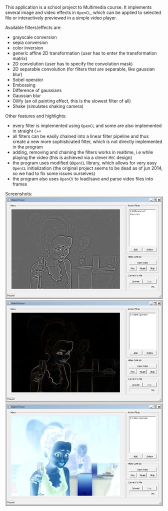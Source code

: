 This application is a school project to Multimedia course. It implements several
image and video effects in `OpenCL`, which can be applied to selected file or
interactively previewed in a simple video player.

Available filters/effects are:
- grayscale conversion
- sepia conversion
- color inversion
- generic affine 2D transformation (user has to enter the transformation matrix) 
- 2D convolution (user has to specify the convolution mask)
- 2D separable convolution (for filters that are separable, like gaussian blur)
- Sobel operator
- Embossing 
- Difference of gaussians
- Gaussian blur
- Oilify (an oil painting effect, this is the slowest filter of all)
- Shake (simulates shaking camera)

Other features and highlights:
- every filter is implemented using `OpenCL` and some are also implemented in straight `C++`
- all filters can be easily chained into a linear filter pipeline and thus create
  a new more sophisticated filter, which is not directly implemented in the program
- adding, removing and chaining the filters works in realtime, i.e while playing the video
  (this is achieved via a clever `MVC` design)
- the program uses modified `QOpenCL` library, which allows for very easy `OpenCL` initialization 
  (the original project seems to be dead as of jun 2014, so we had to fix some issues ourselves)
- the program also uses `OpenCV` to load/save and parse video files into frames  

Screenshots:
![Difference of Gaussians](doc/DoG.png)
![Sobel operator](doc/sobel.png)
![Color inversion](doc/colorinvert.png)